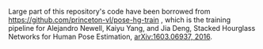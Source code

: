 
Large part of this repository's code have been borrowed from https://github.com/princeton-vl/pose-hg-train , which is the training pipeline for Alejandro Newell, Kaiyu Yang, and Jia Deng, Stacked Hourglass Networks for Human Pose Estimation, [arXiv:1603.06937, 2016](https://arxiv.org/abs/1603.06937).

